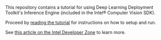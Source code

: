 This repository contains a tutorial for using Deep Learning Deployment Toolkit's Inference Engine (included in the Intel® Computer Vision SDK).  

Proceed by [reading the tutorial](1-object-detection-ssd/) for instructions on how to setup and run.

See [this article on the Intel Developer Zone](https://software.intel.com/en-us/articles/using-inference-to-accelerate-computer-vision-applications) to learn more.
